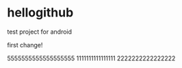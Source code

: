 # hellogithub
test project for android

first change!

5555555555555555555
1111111111111111
2222222222222222

